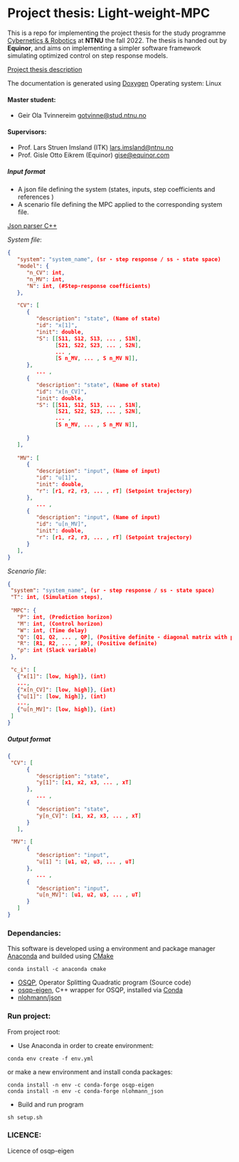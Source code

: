 # Project thesis: Light-weight-MPC

This is a repo for implementing the project thesis for the study programme [Cybernetics & Robotics](https://www.ntnu.no/studier/mttk) at **NTNU** the fall 2022. The thesis is handed out by **Equinor**, and aims on implementing a simpler software framework simulating optimized control on step response models. 

[Project thesis description](https://www.itk.ntnu.no/ansatte/imsland_lars/projects2022.html)

The documentation is generated using [Doxygen](https://doxygen.nl/)
Operating system: Linux

#### Master student: 
- Geir Ola Tvinnereim gotvinne@stud.ntnu.no

#### Supervisors:
- Prof. Lars Struen Imsland (ITK) lars.imsland@ntnu.no
- Prof. Gisle Otto Eikrem (Equinor) gise@equinor.com

##### Input format
- A json file defining the system (states, inputs, step coefficients and references )
- A scenario file defining the MPC applied to the corresponding system file. 

[Json parser C++](https://linuxhint.com/parse-json-data-cpp/)
  
*System file*:
```json
{
   "system": "system_name", (sr - step response / ss - state space)
   "model": {
      "n_CV": int,
      "n_MV": int,
      "N": int, (#Step-response coefficients)
   },

   "CV": [
      { 
         "description": "state", (Name of state)
         "id": "x[1]",
         "init": double,
         "S": [[S11, S12, S13, ... , S1N],
               [S21, S22, S23, ... , S2N], 
               ... , 
               [S n_MV, ... , S n_MV N]],
      }, 
         ... ,
      { 
         "description": "state", (Name of state)
         "id": "x[n_CV]",
         "init": double,
         "S": [[S11, S12, S13, ... , S1N],
               [S21, S22, S23, ... , S2N], 
               ... , 
               [S n_MV, ... , S n_MV N]],
         
      }
   ],
   
   "MV": [
      {
         "description": "input", (Name of input)
         "id": "u[1]", 
         "init": double,
         "r": [r1, r2, r3, ... , rT] (Setpoint trajectory)
      },
         ... , 
      {
         "description": "input", (Name of input)
         "id": "u[n_MV]", 
         "init": double,
         "r": [r1, r2, r3, ... , rT] (Setpoint trajectory)
      } 
   ],                         
}
```

*Scenario file*:
```json  
{
 "system": "system_name", (sr - step response / ss - state space)
 "T": int, (Simulation steps),
 
 "MPC": {
   "P": int, (Prediction horizon)
   "M": int, (Control horizon)
   "W": int, (Time delay)
   "Q": [Q1, Q2, ... , QP], (Positive definite - diagonal matrix with positive elements)
   "R": [R1, R2, ... , RP], (Positive definite)
   "ρ": int (Slack variable)
 },

 "c_i": [
   {"x[1]": [low, high]}, (int)
   ...,
   {"x[n_CV]": [low, high]}, (int)
   {"u[1]": [low, high]}, (int)
   ...,
   {"u[n_MV]": [low, high]}, (int)
 ]
}
``` 

##### Output format
```json  
{
 "CV": [ 
      {
         "description": "state",
         "y[1]": [x1, x2, x3, ... , xT] 
      }, 
         ... , 
      { 
         "description": "state",
         "y[n_CV]": [x1, x2, x3, ... , xT] 
      }
   ],

 "MV": [ 
      {
         "description": "input",
         "u[1] ": [u1, u2, u3, ... , uT] 
      }, 
         ... , 
      { 
         "description": "input",
         "u[n_MV]": [u1, u2, u3, ... , uT] 
      }
   ]
}
``` 

### Dependancies:
This software is developed using a environment and package manager [Anaconda](https://www.anaconda.com/products/distribution) and builded using [CMake](https://cmake.org/)

```console 
conda install -c anaconda cmake
```

- [OSQP](https://osqp.org/), Operator Splitting Quadratic program (Source code)
- [osqp-eigen](https://github.com/robotology/osqp-eigen), C++ wrapper for OSQP, installed via [Conda](https://www.anaconda.com/products/distribution) 
- [nlohmann/json](https://github.com/nlohmann/json)


### Run project: 
From project root: 

- Use Anaconda in order to create environment:
```console
conda env create -f env.yml
```

or make a new environment and install conda packages: 
```console
conda install -n env -c conda-forge osqp-eigen
conda install -n env -c conda-forge nlohmann_json
```

- Build and run program
```console
sh setup.sh
```

### LICENCE:
Licence of osqp-eigen





